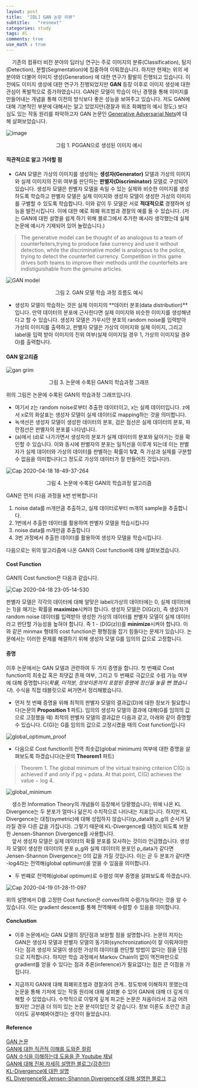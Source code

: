 ```yaml
---
layout: post
title:  "[DL] GAN 논문 리뷰"
subtitle:   "resnext"
categories: study
tags: dl
comments: true
use_math : true
---
```


&nbsp;&nbsp;&nbsp;&nbsp;기존의 컴퓨터 비전 분야의 딥러닝 연구는 주로 이미지의 분류(Classification), 탐지(Detection), 분할(Segmentation)에 집중하여 이뤄졌습니다. 하지만 현재는 위의 세 분야와 더불어 이미지 생성(Generation) 에 대한 연구가 활발히 진행되고 있습니다. 이전에도 이미지 생성에 대한 연구가 진행되었지만 **GAN** 등장 이후로 이미지 생성에 대한 관심이 폭발적으로 증가하였습니다. GAN은 모델이 학습이 아닌 경쟁을 통해 이미지를 만들어내는 개념을 통해  이전의 방식보다 좋은 성능을 보여주고 있습니다. 저도 GAN에 대해 기본적인 부분에 대해서는 알고 있었지만(경찰과 위조 화폐범의 예시 정도;) 보다 심도 있는 작동 원리를 파악하고자 GAN 논문인 [Generative Adversarial Nets](https://papers.nips.cc/paper/5423-generative-adversarial-nets.pdf)에 대해 살펴보았습니다.

![image](https://bloglunit.files.wordpress.com/2019/02/e18489e185b3e1848fe185b3e18485e185b5e186abe18489e185a3e186ba-2019-02-21-e1848be185a9e18492e185ae-8.06.11.png?w=768)
<center>그림 1. PGGAN으로 생성된 이미지 예시</center>

#### 직관적으로 알고 가야할 점

- GAN 모델은 가상의 이미지를 생성하는 **생성자(Generator)** 모델과 가상의 이미지와 실제 이미지의 진위 여부를 판단하는 **판별자(Discriminator)** 모델로 구성되어 있습니다. 생성자 모델은 판별자 모델을 속일 수 있는 실제와 비슷한 이미지를 생성하도록 학습하고 판별자 모델은 실제 이미지와 생성자 모델이 생성한 가상의 이미지를 구별할 수 있도록 학습합니다. 이와 같이 두 모델은 서로 **적대적으로** 경쟁하며 성능을 발전시킵니다. 이에 대한 예로 화폐 위조범과 경찰의 예를 들 수 있습니다. (저는 GAN에 대한 설명을 쉽게 하기 위해 블로그에서 추가한 예시라 생각했는데 실제 논문에 예시가 기재되어 있어 놀랐습니다.)

>The generative model can be thought of as analogous to a team of counterfeiters,trying to produce fake currency and use it without detection, while the discriminative model is analogous to the police, trying to detect the counterfeit currency. Competition in this game drives both teams to improve their methods until the counterfeits are indistiguishable from the genuine
articles.

![GAN model](https://miro.medium.com/max/1396/1*g7ODCkUQgeLuqMZCOOGZrg.png)
<center>그림 2. GAN 모델 학습 과정 흐름도 예시</center>

- 생성자 모델이 학습하는 것은 실제 이미지의 **데이터 분포(data distribution)**입니다. 만약  데이터의 분포에 근사한다면 실제 이미지와 비슷한 이미지를 생성해낸다고 할 수 있습니다. 생성자 모델은 가우시안 분포의 random noise를 입력받아 가상의 이미지를 출력하고, 판별자 모델은 가상의 이미지와 실제 이미지, 그리고 label을 입력 받아 이미지의 진위 여부(실제 이미지일 경우 1, 가상의 이미지일 경우 0)를 출력합니다.

#### GAN 알고리즘

![gan grim](https://img1.daumcdn.net/thumb/R1280x0/?scode=mtistory2&fname=https%3A%2F%2Ft1.daumcdn.net%2Fcfile%2Ftistory%2F996C5B4F5B363E472B)
<center>그림 3. 논문에 수록된 GAN의 학습과정 그래프</center>

위의 그림은 논문에 수록된 GAN의 학습과정 그래프입니다. 

- 여기서 z는 random noise로부터 추출한 데이터이고, x는 실제 데이터입니다. z에서 x로의 화살표는 생성자 모델이 실제 데이터로 mapping하는 것을 의미합니다. 
- 녹색선은 생성자 모델이 생성한 데이터의 분포, 검은 점선은 실제 데이터의 분포, 파란점선은 판별자의 분포를 나타냅니다. 
- (a)에서 (d)로 나가가면서 생성자의 분포가 실제 데이터의 분포와 닮아가는 것을 확인할 수 있습니다. 이와 동시에 판별자의 분포는 일직선을 이루게 되는데 이는 판별자가 실제 데이터와 가상의 데이터를 판별하는 확률이 **1/2**, 즉 가상과 실제를 구분할 수 없음을 의미합니다(그 정도로 가상의 데이터가 잘 만들어진 것입니다!). 

![Cap 2020-04-18 18-49-37-264](https://user-images.githubusercontent.com/35513025/79634446-5d1d2700-81a5-11ea-8590-e9e87ef670d1.png)
<center>그림 4. 논문에 수록된 GAN의 학습과정 알고리즘</center>

GAN은 먼저 
(다음 과정을 k번 반복합니다)
1. noise data를 m개만큼 추출하고, 실제 데이터로부터 m개의 sample을 추출합니다. 
2. 1번에서 추출한 데이터를 활용하여 판별자 모델을 학습시킵니다
3. noise data를 m개만큼 추출합니다
4. 3번 과정에서 추출한 데이터를 활용하여 생성자 모델을 학습시킵니다. 

다음으로는 위의 알고리즘에 나온 GAN의 Cost function에 대해 살펴보겠습니다. 

#### Cost Function

GAN의 Cost function은 다음과 같습니다. 

![Cap 2020-04-18 23-05-14-530](https://user-images.githubusercontent.com/35513025/79639848-2527db00-81c9-11ea-84c8-2e04c26f08d6.jpg)

판별자 모델은 각각의 데이터에 대해 알맞은 label(가상의 데이터에는 0, 실제 데이터에는 1)을 매기는 확률을 **maximize**시켜야 합니다. 생성자 모델은 D(G(z)), 즉 생성자가 random noise 데이터를 입력받아 생성한 가상의 데이터를 판별자 모델이 실제 데이터라고 판단할 가능성을 높혀야 합니다. 즉 1 - (D(G(z)))를 **minimize**시켜야 합니다. 이와 같은 minmax 형태의 cost function은 평형점을 잡기 힘들다는 문제가 있습니다. 논문에서는 이러한 문제를 해결하기 위해 생성자 모델 G를 임의의 값으로 고정합니다. 

#### 증명

이후 논문에서는 GAN 모델과 관련하여 두 가지 증명을 합니다. 첫 번째로 Cost function의 최솟값 혹은 최댓값 존재 여부, 그리고 두 번째로 극값으로 수렴 가능 여부에 대해 증명합니다(*확률, 미적분, 정보이론까지 포함된 증명에 정신을 놓을 뻔 했습니다*). 수식을 직접 태블릿으로 써가면서 정리해봤습니다. 

- 먼저 첫 번째 증명을 위해 최적의 판별자 모델의 결과값(D)에 대한 정보가 필요합니다(논문의 **Proposition 1** 파트). 임의의 생성자 모델의 결과에 대해(G를 임의의 값으로 고정했을 때) 최적의 판별자 모델의 결과값은 다음과 같고, 아래와 같이 증명할 수 있습니다. C(G)는 G를 임의의 값으로 고정시켰을 때의 Cost function입니다

![global_optimum_proof](https://user-images.githubusercontent.com/35513025/79641825-c5373180-81d4-11ea-833b-ec12386b79fd.jpg)

- 다음으로 Cost function의 전역 최솟값(global minimum) 여부에 대한 증명을 살펴보도록 하겠습니다(논문의 **Theorem1** 파트) 
>Theorem 1. The global minimum of the virtual training criterion C(G) is achieved if and only if pg = pdata. At that point, C(G) achieves the value − log 4.

![global_minimum](https://user-images.githubusercontent.com/35513025/79643058-0717a600-81dc-11ea-92d1-ec23dd2aef7b.jpg)

&nbsp;&nbsp;&nbsp;&nbsp;생소한 Information Theory의 개념들이 등장해서 당황했습니다; 위에 나온 KL Divergence는 두 분포가 얼마나 닮은지 수치적으로 나타내는 지표입니다. 하지만 KL Divergence는 대칭(symetric)에 대해 성립하지 않습니다(p_data와 p_g의 순서가 달라질 경우 다른 값을 가집니다). 그렇기 때문에 KL-Divergence를 대칭이 되도록 보완한 Jensen-Shannon Divergence를 사용합니다.   
&nbsp;&nbsp;&nbsp;&nbsp;앞서 생성자 모델은 실제 데이터의 확률 분포를 모사하는 것이라 언급했습니다. 생성자 모델이 생성한 데이터의 분포 p_g와 실제 데이터의 분포인 p_data가 같다면 Jensen-Shannon Divergence는 0의 값을 가질 것입니다. 이는 곧 두 분포가 같다면 -log4라는 전역해(global optimum)을 얻을 수 있음을 의미합니다.

- 두 번째로 전역해(global optimum)로 수렴성 여부 증명을 살펴보도록 하겠습니다. 

![Cap 2020-04-19 01-28-11-097](https://user-images.githubusercontent.com/35513025/79643248-0d5a5200-81dd-11ea-835b-ee1f1330ceb2.jpg)

위의 설명에서 D를 고정한 Cost function은 convex하여 수렴가능하다는 것을 알 수 있습니다. 이는 gradient descent를 통해 전역해에 수렴할 수 있음을 의미합니다.  

#### Conclustion

- 이후 논문에서는 GAN 모델의 장단점과 보완할 점을 설명합니다. 논문의 저자는 GAN은 생성자 모델과 판별자 모델의 동기화(synchronization)이 잘 이뤄져야한다는 점과 생성자 모델이 생성한 가상의 데이터를 판단할 방법이 없다는 점을 단점으로 지적합니다. 하지만 학습 과정에서 Markov Chain이 없이 역전파만으로 gradient를 얻을 수 있다는 점과 추론(inference)가 필요없다는 점은 큰 이점을 가집니다.

- 지금까지 GAN에 대해 화폐위조범과 경찰과의 관계.. 정도밖에 이해하지 못했는데 논문을 통해 기저에 있는 작동 원리에 대해 살펴볼 수 있어 GAN에 대해  더 깊게 이해할 수 있었습니다. 수학적으로 이렇게 깊게 파고든 논문은 처음이라서 조금 어려웠지만 그만큼 더 의미 있는 논문 분석이었던 것 같습니다. 정보 이론도 조만간 조금이라도 공부해봐야겠다는 생각이 들었습니다. 

#### Reference
[GAN 논문](https://papers.nips.cc/paper/5423-generative-adversarial-nets.pdf)  
[GAN에 대한 직관적 이해를 도와준 컬럼](https://www.samsungsds.com/global/ko/support/insights/Generative-adversarial-network-AI.html)  
[GAN 수식을 이해하는데 도움을 준 Youtube 채널](https://www.youtube.com/watch?v=0MxvAh_HMdY&list=PL6ip5tgLI7PcStXTz8CRMhNWmT8M0dAWO&index=11&t=0s)  
[GAN에 대해 진짜 자세히 설명한 블로그(강추!!!!)](https://brunch.co.kr/@kakao-it/162)  
[KL-Divergence에 대한 설명](https://brunch.co.kr/@chris-song/69)   
[KL Divergence와 Jensen-Shannon Divergence에 대해 설명한 블로그](https://hyeongminlee.github.io/post/prob002_kld_jsd/)  


